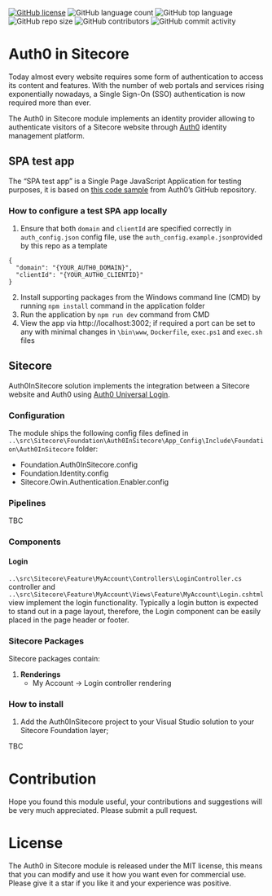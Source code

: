 [![GitHub license](https://img.shields.io/github/license/kate-orlova/auth0-in-sitecore.svg)](https://github.com/kate-orlova/auth0-in-sitecore/blob/master/LICENSE)
![GitHub language count](https://img.shields.io/github/languages/count/kate-orlova/auth0-in-sitecore.svg?style=flat)
![GitHub top language](https://img.shields.io/github/languages/top/kate-orlova/auth0-in-sitecore.svg?style=flat)
![GitHub repo size](https://img.shields.io/github/repo-size/kate-orlova/auth0-in-sitecore.svg?style=flat)
![GitHub contributors](https://img.shields.io/github/contributors/kate-orlova/auth0-in-sitecore)
![GitHub commit activity](https://img.shields.io/github/commit-activity/y/kate-orlova/auth0-in-sitecore)

# Auth0 in Sitecore
Today almost every website requires some form of authentication to access its content and features. With the number of web portals and services rising exponentially nowadays, a Single Sign-On (SSO) authentication is now required more than ever.

The Auth0 in Sitecore module implements an identity provider allowing to authenticate visitors of a Sitecore website through [Auth0](https://auth0.com/docs/get-started/auth0-overview) identity management platform.


## SPA test app
The “SPA test app” is a Single Page JavaScript Application for testing purposes, it is based on [this code sample](https://github.com/auth0-samples/auth0-javascript-samples/tree/master/01-Login) from Auth0’s GitHub repository.

### How to configure a test SPA app locally 
1. Ensure that both `domain` and `clientId` are specified correctly in `auth_config.json` config file, use the `auth_config.example.json`provided by this repo as a template 
```
{
  "domain": "{YOUR_AUTH0_DOMAIN}",
  "clientId": "{YOUR_AUTH0_CLIENTID}"
}
```
2. Install supporting packages from the Windows command line (CMD) by running `npm install` command in the application folder 
3. Run the application by `npm run dev` command from CMD
4. View the app via http://localhost:3002; if required a port can be set to any with minimal changes in `\bin\www`, `Dockerfile`, `exec.ps1` and `exec.sh` files

## Sitecore
Auth0InSitecore solution implements the integration between a Sitecore website and Auth0 using [Auth0 Universal Login](https://auth0.com/docs/authenticate/login/auth0-universal-login).

### Configuration
The module ships the following config files defined in `..\src\Sitecore\Foundation\Auth0InSitecore\App_Config\Include\Foundation\Auth0InSitecore` folder:
 - Foundation.Auth0InSitecore.config
 - Foundation.Identity.config
 - Sitecore.Owin.Authentication.Enabler.config
 
### Pipelines
 TBC
 
### Components
#### Login
`..\src\Sitecore\Feature\MyAccount\Controllers\LoginController.cs` controller and `..\src\Sitecore\Feature\MyAccount\Views\Feature\MyAccount\Login.cshtml` view implement the login functionality. Typically a login button is expected to stand out in a page layout, therefore, the Login component can be easily placed in the page header or footer.

### Sitecore Packages
Sitecore packages contain:
1. **Renderings**
   - My Account -> Login controller rendering
 
 ### How to install
 1. Add the Auth0InSitecore project to your Visual Studio solution to your Sitecore Foundation layer;
 
 TBC
 # Contribution
Hope you found this module useful, your contributions and suggestions will be very much appreciated. Please submit a pull request.

 # License
The Auth0 in Sitecore module is released under the MIT license, this means that you can modify and use it how you want even for commercial use. Please give it a star if you like it and your experience was positive.

